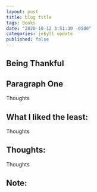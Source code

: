 ```yaml
---
layout: post
title: blog title
tags: Books
date: "2020-10-12 3:51:30 -0500"
categories: jekyll update
published: false
---
```


## Being Thankful

## Paragraph One

Thoughts

## What I liked the least:

Thoughts

## Thoughts:

Thoughts

## Note:
